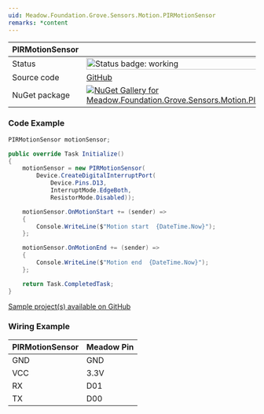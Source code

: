 ```yaml
---
uid: Meadow.Foundation.Grove.Sensors.Motion.PIRMotionSensor
remarks: *content
---
```


| PIRMotionSensor | |
|--------|--------|
| Status | <img src="https://img.shields.io/badge/Working-brightgreen" style="width: auto; height: -webkit-fill-available;" alt="Status badge: working" /> |
| Source code | [GitHub](https://github.com/WildernessLabs/Meadow.Foundation.Grove/tree/main/Source/PIRMotionSensor) |
| NuGet package | <a href="https://www.nuget.org/packages/Meadow.Foundation.Grove.Sensors.Motion.PIRMotionSensor/" target="_blank"><img src="https://img.shields.io/nuget/v/Meadow.Foundation.Grove.Sensors.Motion.PIRMotionSensor.svg?label=Meadow.Foundation.Grove.Sensors.Motion.PIRMotionSensor" alt="NuGet Gallery for Meadow.Foundation.Grove.Sensors.Motion.PIRMotionSensor" /></a> |

### Code Example

```csharp
PIRMotionSensor motionSensor;

public override Task Initialize()
{
    motionSensor = new PIRMotionSensor(
        Device.CreateDigitalInterruptPort(
            Device.Pins.D13,
            InterruptMode.EdgeBoth,
            ResistorMode.Disabled));

    motionSensor.OnMotionStart += (sender) =>
    {
        Console.WriteLine($"Motion start  {DateTime.Now}");
    };

    motionSensor.OnMotionEnd += (sender) =>
    {
        Console.WriteLine($"Motion end  {DateTime.Now}");
    };

    return Task.CompletedTask;
}

```

[Sample project(s) available on GitHub](https://github.com/WildernessLabs/Meadow.Foundation.Grove/tree/main/Source/PIRMotionSensor/Sample/PIRMotionSensor_Sample)

### Wiring Example

| PIRMotionSensor | Meadow Pin |
|--------|------------|
| GND    | GND        |
| VCC    | 3.3V       |
| RX     | D01        |
| TX     | D00        |

